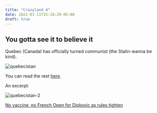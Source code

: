 ```yaml
---
title: "Crazyland 4"
date: 2022-01-11T15:18:29-05:00
draft: true
---
```


## You gotta see it to believe it

Quebec (Canada) has officially turned communist (the Stalin-wanna be kind).

![quebecistan](/images/quebecistan.png)

You can read the rest [here](https://www.thestar.com/news/canada/2022/01/11/quebec-reports-62-deaths-linked-to-covid-19-one-day-after-top-doctors-resignation.html?utm_source=Facebook&utm_medium=SocialMedia&utm_campaign=National&utm_content=quebecpenalty).

An excerpt:

![quebecistan-2](/images/quebecistan-2.png)



[No vaccine, no French Open for Djokovic as rules tighten](https://www.reuters.com/lifestyle/sports/no-vaccine-no-french-open-djokovic-says-french-sports-ministry-2022-01-17/?taid=61e549dccb3ba40001201103&utm_campaign=trueAnthem:+Trending+Content&utm_medium=trueAnthem&utm_source=twitter)


